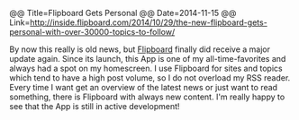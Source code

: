 @@ Title=Flipboard Gets Personal
@@ Date=2014-11-15
@@ Link=http://inside.flipboard.com/2014/10/29/the-new-flipboard-gets-personal-with-over-30000-topics-to-follow/

By now this really is old news, but [Flipboard](https://about.flipboard.com) finally did receive a major update again. Since its launch, this App is one of my all-time-favorites and always had a spot on my homescreen. I use Flipboard for sites and topics which tend to have a high post volume, so I do not overload my RSS reader. Every time I want get an overview of the latest news or just want to read something, there is Flipboard with always new content. I'm really happy to see that the App is still in active development!  